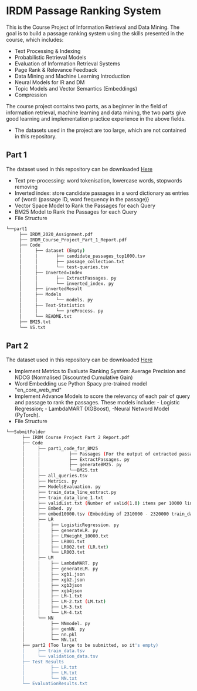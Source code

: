 ﻿# IRDM Passage Ranking System
This is the Course Project of Information Retrieval and Data Mining. The goal is to build a passage ranking system using the skills presented in the course, which includes:
+ Text Processing & Indexing
+ Probabilistic Retrieval Models
+ Evaluation of Information Retrieval Systems
+ Page Rank & Relevance Feedback
+ Data Mining and Machine Learning Introduction
+ Neural Models for IR and DM
+ Topic Models and Vector Semantics (Embeddings)
+ Compression

The  course project contains two parts, as a beginner in the field of information retrieval, machine learning and data mining, the two parts give good learning and implementation practice experience in the above fields. 
+ The datasets used in the project are too large, which are not contained in this repository. 
## Part 1
The dataset used in this repository can be downloaded [Here](https://drive.google.com/file/d/1eKDfmDZoVuDADcR_HGMHMnjNJHDrXUs9/view)
+ Text pre-processing: word tokenisation, lowercase words, stopwords removing 
+ Inverted index:  store candidate passages in a word dictionary as entries of {word: (passage ID, word frequency in the passage)} 
+ Vector Space Model to Rank the Passages for each Query
+ BM25 Model to Rank the Passages for each Query
+ File Structure
``` bash
└──part1
	 ├── IRDM_2020_Assignment.pdf
	 ├── IRDM_Course_Project_Part_1_Report.pdf
	 ├── Code	  
	 │     ├── dataset (Empty)
	 │	   │	   ├── candidate_passages_top1000.tsv
	 │	   │	   ├── passage_collection.txt
	 │	   │	   └── test-queries.tsv
	 │     ├── Inverted=Index
	 │	   │	   ├── ExtractPassages. py
	 │	   │	   └── inverted_index. py
	 │     ├── invertedResult
	 │	   ├── Models
	 │	   │	   └── models. py
	 │	   ├── Text-Statistics
	 │	   │	   └── preProcess. py
	 │	   └── README.txt
	 ├── BM25.txt
	 └── VS.txt
```
## Part 2
The dataset used in this repository can be downloaded [Here](https://drive.google.com/file/d/1npkPA-BdiGELHfBrUOcpqumjbQTspg9p/view)
+ Implement Metrics to Evaluate Ranking System: Average Precision and NDCG (Normalised Discounted Cumulative Gain)
+ Word Embedding use Python Spacy pre-trained model "en_core_web_md"
+ Implement Advance Models to score the relevancy of each pair of query and passage to rank the passages. These models include: - Logistic Regression; - LambdaMART (XGBoost), -Neural Netword Model (PyTorch).
+ File Structure
``` bash
└──SubmitFolder
	  ├── IRDM Course Project Part 2 Report.pdf
	  ├── Code
	  │	    ├── part1_code_for_BM25
	  │		│		    ├── Passages (For the output of extracted passages)
	  │	    │    		├── ExtractPassages. py
	  │		│		    ├── generateBM25. py
	  │		│		    └──BM25.txt
	  │     ├── all_queries.tsv
	  │     ├── Metrics. py
	  │     ├── ModelsEvaluation. py
	  │		├── train_data_line_extract.py
	  │		├── train_data_line_1.txt
	  │		├── validList.txt (Number of valid(1.0) items per 10000 lines)
	  │		├── Embed. py
	  │		├── embed10000.tsv (Embedding of 2310000 - 2320000 train_data)[Generate from Embed. py]
	  │     ├── LR
	  │    	│	 ├── LogisticRegression. py
	  │     │    ├── generateLR. py
	  │     │    ├── LRWeight_10000.txt
	  │     │    ├── LR001.txt
	  │     │    ├── LR002.txt (LR.txt)
	  │     │    └── LR003.txt
	  │     ├── LM
	  │		│	 ├── LambdaMART. py
	  │		│	 ├── generateLM. py
	  │		│	 ├── xgb1.json
	  │		│	 ├── xgb2.json
	  │		│	 ├── xgb3json
	  │		│	 ├── xgb4json
	  │		│	 ├── LM-1.txt
	  │		│	 ├── LM-2.txt (LM.txt)
	  │		│	 ├── LM-3.txt
	  │     │	 └── LM-4.txt 
	  │     └── NN
	  │			 ├── NNmodel. py
	  │			 ├── genNN. py
	  │			 ├── nn.pkl
	  │			 └── NN.txt
	  ├── part2 (Too large to be submitted, so it's empty)
	  │     ├── train_data.tsv
	  │     └── validation_data.tsv
	  ├── Test Results				 
	  │	         ├── LR.txt
	  │	         ├── LM.txt
	  │	         └── NN.txt
	  └── EvaluationResults.txt

```

